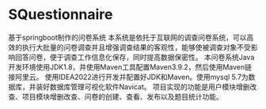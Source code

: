 # SQuestionnaire
基于springboot制作的问卷系统
本系统是依托于互联网的调查问卷系统，可以高效的执行大批量的问卷调查并且增强调查结果的客观性，能够使被调查对象不受影响回答问卷，便于调查工作信息化保存，同时提高数据保密性。
本问卷系统Java开发环境使用JDK1.8，并使用Maven工具配置Maven3.9.2，然后使用Maven链接阿里云。
使用IDEA2022进行开发并配置好JDK和Maven。使用mysql 5.7为数据库，并装好数据库管理可视化软件Navicat。
项目实现的功能是用户模块增删改查、项目模块增删改查、问卷的创建、查看、发布以及题目统计功能。
